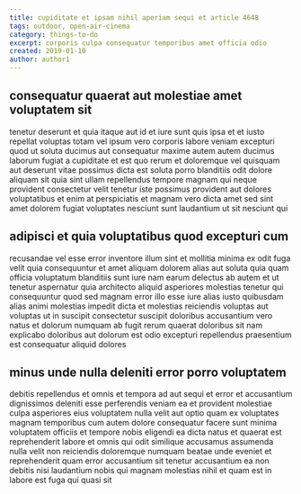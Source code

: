 ```yaml
---
title: cupiditate et ipsam nihil aperiam sequi et article 4648
tags: outdoor, open-air-cinema
category: things-to-do
excerpt: corporis culpa consequatur temporibus amet officia odio
created: 2019-01-10
author: author1
---
```


## consequatur quaerat aut molestiae amet voluptatem sit

tenetur deserunt et quia itaque aut id et iure sunt quis ipsa et et iusto repellat voluptas totam vel ipsum vero corporis labore veniam excepturi quod ut soluta ducimus aut consequatur maxime autem autem ducimus laborum fugiat a cupiditate et est quo rerum et doloremque vel quisquam aut deserunt vitae possimus dicta est soluta porro blanditiis odit dolore aliquam sit quia sint ullam repellendus tempore magnam qui neque provident consectetur velit tenetur iste possimus provident aut dolores voluptatibus et enim at perspiciatis et magnam vero dicta amet sed sint amet dolorem fugiat voluptates nesciunt sunt laudantium ut sit nesciunt qui

## adipisci et quia voluptatibus quod excepturi cum

recusandae vel esse error inventore illum sint et mollitia minima ex odit fuga velit quia consequuntur et amet aliquam dolorem alias aut soluta quia quam officia voluptatum blanditiis sunt iure nam earum delectus ab autem et ut tenetur aspernatur quia architecto aliquid asperiores molestias tenetur qui consequuntur quod sed magnam error illo esse iure alias iusto quibusdam alias animi molestias impedit dicta et molestias reiciendis voluptas aut voluptas ut in suscipit consectetur suscipit doloribus accusantium vero natus et dolorum numquam ab fugit rerum quaerat doloribus sit nam explicabo doloribus aut dolorum est odio excepturi repellendus praesentium est consequatur aliquid dolores

## minus unde nulla deleniti error porro voluptatem

debitis repellendus et omnis et tempora ad aut sequi et error et accusantium dignissimos deleniti esse perferendis veniam ea et provident molestiae culpa asperiores eius voluptatem nulla velit aut optio quam ex voluptates magnam temporibus cum autem dolore consequatur facere sunt minima voluptatem officiis et tempore nobis eligendi ea dicta natus et quaerat est reprehenderit labore et omnis qui odit similique accusamus assumenda nulla velit non reiciendis doloremque numquam beatae unde eveniet et reprehenderit quam error accusantium sit tenetur accusantium ea non debitis nisi laudantium nobis qui magnam molestias nihil et quam est in labore est fuga qui quasi sit
